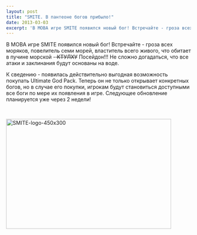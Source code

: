 ```yaml
---
layout: post
title: "SMITE. В пантеоне богов прибыло!"
date: 2013-03-03
excerpt: 'В MOBA игре SMITE появился новый бог! Встречайте - гроза всех моряков, повелитель семи морей, властитель всего живого, что обитает в пучине морской - Посейдон!!! Не сложно догадаться, что все атаки и заклинания будут основаны на воде...'
---
```


В MOBA игре SMITE появился новый бог! Встречайте - гроза всех моряков, повелитель семи морей, властитель всего живого, что обитает в пучине морской -<del> КТУЛХУ</del> Посейдон!!! Не сложно догадаться, что все атаки и заклинания будут основаны на воде.

К сведению - появилась действительно выгодная возможность покупать Ultimate God Pack. Теперь он не только открывает конкретных богов, но в случае его покупки, игрокам будут становиться доступными все боги по мере их появления в игре. Следующее обновление планируется уже через 2 недели!

&nbsp;

<a href="http://gamersoul.ru/wp-content/uploads/2013/01/SMITE-logo-450x300.jpg"><img class="size-full wp-image-934 aligncenter" alt="SMITE-logo-450x300" src="http://gamersoul.ru/wp-content/uploads/2013/01/SMITE-logo-450x300.jpg" width="450" height="300" /></a>